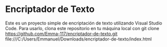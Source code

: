 # Encriptador de Texto

Este es un proyecto simple de encriptación de texto utilizando Visual Studio Code. Para usarlo, clona este repositorio en tu máquina local con
git clone 
https://github.com/Emma-117/encriptador-de-texto.git
file:///C:/Users/Emmanuel/Downloads/encriptador-de-texto/index.html
